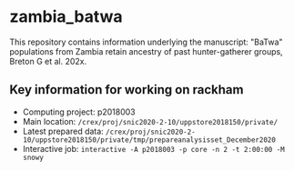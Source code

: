 # zambia_batwa

This repository contains information underlying the manuscript: "BaTwa" populations from Zambia retain ancestry of past hunter-gatherer groups, Breton G et al. 202x.

## Key information for working on rackham

- Computing project: p2018003
- Main location: `/crex/proj/snic2020-2-10/uppstore2018150/private/`
- Latest prepared data: `/crex/proj/snic2020-2-10/uppstore2018150/private/tmp/prepareanalysisset_December2020`
- Interactive job: `interactive -A p2018003 -p core -n 2 -t 2:00:00 -M snowy`

